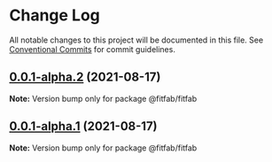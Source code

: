 # Change Log

All notable changes to this project will be documented in this file.
See [Conventional Commits](https://conventionalcommits.org) for commit guidelines.

## [0.0.1-alpha.2](https://github.com/fitfab/fitfab.2/compare/v0.0.1-alpha.1...v0.0.1-alpha.2) (2021-08-17)

**Note:** Version bump only for package @fitfab/fitfab





## [0.0.1-alpha.1](https://github.com/fitfab/fitfab.2/compare/v0.0.1-alpha.0...v0.0.1-alpha.1) (2021-08-17)

**Note:** Version bump only for package @fitfab/fitfab

